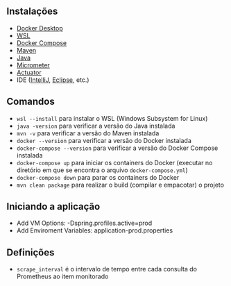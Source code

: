 ## Instalações

- [Docker Desktop](https://docs.docker.com/desktop/install/windows-install/)
- [WSL](https://learn.microsoft.com/pt-br/windows/wsl/install)
- [Docker Compose](https://docs.docker.com/compose/install/)
- [Maven](https://maven.apache.org/install.html)
- [Java](https://www.oracle.com/java/technologies/downloads/)
- [Micrometer](https://micrometer.io/)
- [Actuator](https://docs.spring.io/spring-boot/reference/actuator/enabling.html)
- IDE ([IntelliJ](https://www.jetbrains.com/pt-br/idea/#), [Eclipse](https://eclipseide.org/), etc.)

## Comandos

- `wsl --install` para instalar o WSL (Windows Subsystem for Linux)
- `java -version` para verificar a versão do Java instalada
- `mvn -v` para verificar a versão do Maven instalada
- `docker --version` para verificar a versão do Docker instalada
- `docker-compose --version` para verificar a versão do Docker Compose instalada
- `docker-compose up` para iniciar os containers do Docker (executar no diretório em que se encontra o arquivo `docker-compose.yml`)
- `docker-compose down` para parar os containers do Docker
- `mvn clean package` para realizar o build (compilar e empacotar) o projeto

## Iniciando a aplicação
- Add VM Options: -Dspring.profiles.active=prod
- Add Enviroment Variables: application-prod.properties

## Definições
- `scrape_interval` é o intervalo de tempo entre cada consulta do Prometheus ao item monitorado